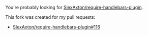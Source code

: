 You're probably looking for [SlexAxton/require-handlebars-plugin](https://github.com/SlexAxton/require-handlebars-plugin).

This fork was created for my pull requests:

* [SlexAxton/require-handlebars-plugin#116](https://github.com/SlexAxton/require-handlebars-plugin/pull/116)
